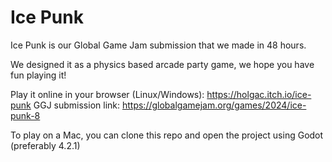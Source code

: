 # Ice Punk

Ice Punk is our Global Game Jam submission that we made in 48 hours.

We designed it as a physics based arcade party game, we hope you have fun playing it!

Play it online in your browser (Linux/Windows): https://holgac.itch.io/ice-punk
GGJ submission link: https://globalgamejam.org/games/2024/ice-punk-8

To play on a Mac, you can clone this repo and open the project using Godot (preferably 4.2.1)

